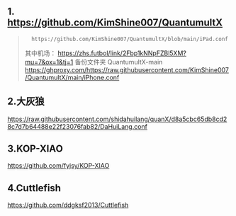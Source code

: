 ## 1. https://github.com/KimShine007/QuantumultX
>       https://github.com/KimShine007/QuantumultX/blob/main/iPad.conf
>    其中机场： https://zhs.futbol/link/2Fbp1kNNpFZBl5XM?mu=7&ox=1&tj=1
>    备份文件夹 QuantumultX-main
https://ghproxy.com/https://raw.githubusercontent.com/KimShine007/QuantumultX/main/iPhone.conf
## 2.大灰狼
https://raw.githubusercontent.com/shidahuilang/quanX/d8a5cbc65db8cd28c7d7b64488e22f23076fab82/DaHuiLang.conf
## 3.KOP-XIAO
https://github.com/fyjsy/KOP-XIAO
## 4.Cuttlefish
https://github.com/ddgksf2013/Cuttlefish